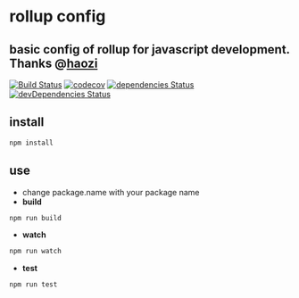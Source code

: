 # rollup config

basic config of rollup for javascript development. Thanks @[haozi](https://github.com/haozime)
---
[![Build Status](https://travis-ci.org/Jerret321/rollup-config.svg?branch=master)](https://travis-ci.org/Jerret321/rollup-config/branches)
[![codecov](https://codecov.io/gh/Jerret321/rollup-config/branch/master/graph/badge.svg)](https://codecov.io/gh/Jerret321/rollup-config)
[![dependencies Status](https://david-dm.org/Jerret321/rollup-config/status.svg)](https://david-dm.org/Jerret321/rollup-config)
[![devDependencies Status](https://david-dm.org/Jerret321/rollup-config/dev-status.svg)](https://david-dm.org/Jerret321/rollup-config?type=dev)

##  install

```bash
npm install
```

## use

- change package.name with your package name
- **build**

```bash
npm run build
```
- **watch**

```bash
npm run watch
```

- **test**
```bash
npm run test
```